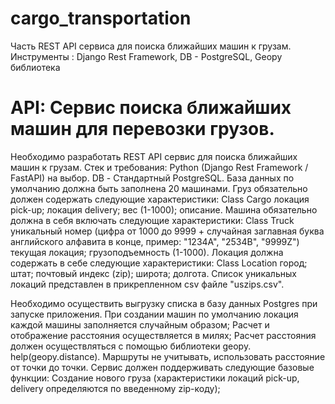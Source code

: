 # cargo_transportation
Часть REST API сервиcа для поиска ближайших машин к грузам. Инструменты : Django Rest Framework, DB - PostgreSQL, Geopy библиотека
# API: Сервис поиска ближайших машин для перевозки грузов.
Необходимо разработать REST API сервиc для поиска ближайших машин к грузам.
Стек и требования:
Python (Django Rest Framework / FastAPI) на выбор. 
DB - Стандартный PostgreSQL.
База данных по умолчанию должна быть заполнена 20 машинами.
Груз обязательно должен содержать следующие характеристики:
Class Cargo
локация pick-up;
локация delivery;
вес (1-1000);
описание.
Машина обязательно должна в себя включать следующие характеристики:
Сlass Truck
уникальный номер (цифра от 1000 до 9999 + случайная заглавная буква английского алфавита в конце, пример: "1234A", "2534B", "9999Z")
текущая локация;
грузоподъемность (1-1000).
Локация должна содержать в себе следующие характеристики: 
Class Location
город;
штат;
почтовый индекс (zip);
широта;
долгота.
Список уникальных локаций представлен в прикрепленном csv файле "uszips.csv". 

Необходимо осуществить выгрузку списка в базу данных Postgres при запуске приложения.
При создании машин по умолчанию локация каждой машины заполняется случайным образом;
Расчет и отображение расстояния осуществляется в милях;
Расчет расстояния должен осуществляться с помощью библиотеки geopy. help(geopy.distance). Маршруты не учитывать, использовать расстояние от точки до точки.
Сервис должен поддерживать следующие базовые функции:
Создание нового груза (характеристики локаций pick-up, delivery определяются по введенному zip-коду);
